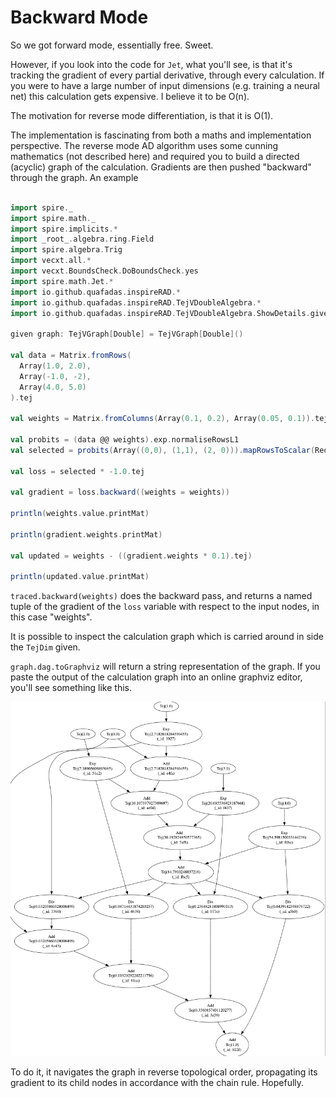 # Backward Mode

So we got forward mode, essentially free. Sweet.

However, if you look into the code for `Jet`, what you'll see, is that it's tracking the gradient of every partial derivative, through every calculation. If you were to have a large number of input dimensions (e.g. training a neural net) this calculation gets expensive. I believe it to be O(n).

The motivation for reverse mode differentiation, is that it is O(1).

The implementation is fascinating from both a maths and implementation perspective. The reverse mode AD algorithm uses some cunning mathematics (not described here) and required you to build a directed (acyclic) graph of the calculation. Gradients are then pushed "backward" through the graph. An example
```scala mdoc:height=200

import spire._
import spire.math._
import spire.implicits.*
import _root_.algebra.ring.Field
import spire.algebra.Trig
import vecxt.all.*
import vecxt.BoundsCheck.DoBoundsCheck.yes
import spire.math.Jet.*
import io.github.quafadas.inspireRAD.*
import io.github.quafadas.inspireRAD.TejVDoubleAlgebra.*
import io.github.quafadas.inspireRAD.TejVDoubleAlgebra.ShowDetails.given

given graph: TejVGraph[Double] = TejVGraph[Double]()

val data = Matrix.fromRows(
  Array(1.0, 2.0),
  Array(-1.0, -2),
  Array(4.0, 5.0)
).tej

val weights = Matrix.fromColumns(Array(0.1, 0.2), Array(0.05, 0.1)).tej

val probits = (data @@ weights).exp.normaliseRowsL1
val selected = probits(Array((0,0), (1,1), (2, 0))).mapRowsToScalar(ReductionOps.Sum).log.mean

val loss = selected * -1.0.tej

val gradient = loss.backward((weights = weights))

println(weights.value.printMat)

println(gradient.weights.printMat)

val updated = weights - ((gradient.weights * 0.1).tej)

println(updated.value.printMat)

```
`traced.backward(weights)` does the backward pass, and returns a named tuple of the gradient of the `loss` variable with respect to the input nodes, in this case "weights".

It is possible to inspect the calculation graph which is carried around in side the `TejDim` given.

`graph.dag.toGraphviz` will return a string representation of the graph. If you paste the output of the calculation graph into an online graphviz editor, you'll see something like this.

![backward](assets/backward.png)

To do it, it navigates the graph in reverse topological order, propagating its gradient to its child nodes in accordance with the chain rule. Hopefully.

